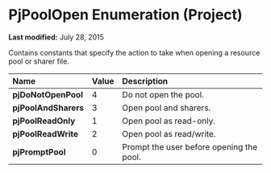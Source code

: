 
# PjPoolOpen Enumeration (Project)

 **Last modified:** July 28, 2015

Contains constants that specify the action to take when opening a resource pool or sharer file.


|**Name**|**Value**|**Description**|
|:-----|:-----|:-----|
| **pjDoNotOpenPool**|4|Do not open the pool.|
| **pjPoolAndSharers**|3|Open pool and sharers.|
| **pjPoolReadOnly**|1|Open pool as read-only.|
| **pjPoolReadWrite**|2|Open pool as read/write.|
| **pjPromptPool**|0|Prompt the user before opening the pool.|
